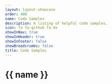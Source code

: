 ```yaml
---
layout: layout-showcase
order: 400
name: Code Samples
description: A listing of helpful code samples.
icon: fa fa-github fa-4x
showInNav: true
showInHeader: true
showInFooter: false
showBreadcrumbs: false
title: Code Samples
---
```




# {{ name }}


